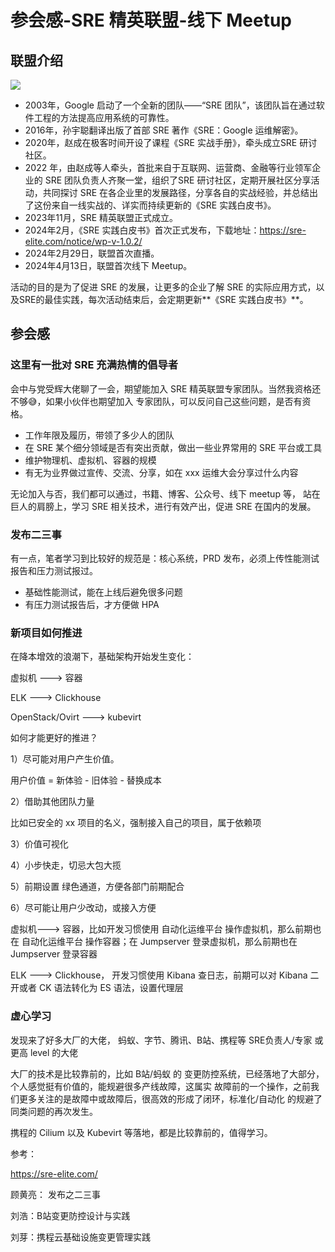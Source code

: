 # 参会感-SRE 精英联盟-线下 Meetup 

## 联盟介绍

![](https://clay-blog.oss-cn-shanghai.aliyuncs.com/img/image-20240415165422736.png)

- 2003年，Google 启动了一个全新的团队——“SRE 团队”，该团队旨在通过软件工程的方法提高应用系统的可靠性。
- 2016年，孙宇聪翻译出版了首部 SRE 著作《SRE：Google 运维解密》。
- 2020年，赵成在极客时间开设了课程《SRE 实战手册》，牵头成立SRE 研讨社区。
- 2022 年，由赵成等人牵头，首批来自于互联网、运营商、金融等行业领军企业的 SRE 团队负责人齐聚一堂，组织了SRE 研讨社区，定期开展社区分享活动，共同探讨 SRE 在各企业里的发展路径，分享各自的实战经验，并总结出了这份来自一线实战的、详实而持续更新的《SRE 实践白皮书》。
- 2023年11月，SRE 精英联盟正式成立。
- 2024年2月，《SRE 实践白皮书》首次正式发布，下载地址：https://sre-elite.com/notice/wp-v-1.0.2/
- 2024年2月29日，联盟首次直播。
- 2024年4月13日，联盟首次线下 Meetup。

活动的目的是为了促进 SRE 的发展，让更多的企业了解 SRE 的实际应用方式，以及SRE的最佳实践，每次活动结束后，会定期更新**《SRE 实践白皮书》**。

## 参会感

### 这里有一批对 SRE 充满热情的倡导者

会中与党受辉大佬聊了一会，期望能加入 SRE 精英联盟专家团队。当然我资格还不够😅，如果小伙伴也期望加入 专家团队，可以反问自己这些问题，是否有资格。

* 工作年限及履历，带领了多少人的团队
* 在 SRE 某个细分领域是否有突出贡献，做出一些业界常用的 SRE 平台或工具
* 维护物理机、虚拟机、容器的规模
* 有无为业界做过宣传、交流、分享，如在 xxx 运维大会分享过什么内容

无论加入与否，我们都可以通过，书籍、博客、公众号、线下 meetup 等， 站在巨人的肩膀上，学习 SRE 相关技术，进行有效产出，促进 SRE 在国内的发展。

### 发布二三事

有一点，笔者学习到比较好的规范是：核心系统，PRD 发布，必须上传性能测试报告和压力测试报过。

* 基础性能测试，能在上线后避免很多问题
* 有压力测试报告后，才方便做 HPA

### 新项目如何推进

在降本增效的浪潮下，基础架构开始发生变化：

虚拟机 ---> 容器

ELK ---> Clickhouse

OpenStack/Ovirt ---> kubevirt



如何才能更好的推进？

1）尽可能对用户产生价值。

用户价值 =  新体验 - 旧体验 - 替换成本



2）借助其他团队力量

比如已安全的 xx 项目的名义，强制接入自己的项目，属于依赖项



3）价值可视化



4）小步快走，切忌大包大揽



5）前期设置 绿色通道，方便各部门前期配合



6）尽可能让用户少改动，或接入方便

虚拟机---> 容器，比如开发习惯使用 自动化运维平台 操作虚拟机，那么前期也在 自动化运维平台 操作容器；在 Jumpserver 登录虚拟机，那么前期也在 Jumpserver 登录容器

ELK ---> Clickhouse， 开发习惯使用 Kibana 查日志，前期可以对 Kibana 二开或者 CK 语法转化为 ES 语法，设置代理层



### 虚心学习

发现来了好多大厂的大佬， 蚂蚁、字节、腾讯、B站、携程等 SRE负责人/专家 或更高 level 的大佬

大厂的技术是比较靠前的，比如 B站/蚂蚁 的 变更防控系统，已经落地了大部分，个人感觉挺有价值的，能规避很多产线故障，这属实 故障前的一个操作，之前我们更多关注的是故障中或故障后，很高效的形成了闭环，标准化/自动化 的规避了同类问题的再次发生。

携程的 Cilium 以及 Kubevirt 等落地，都是比较靠前的，值得学习。





参考：

https://sre-elite.com/

顾黄亮： 发布之二三事

刘浩：B站变更防控设计与实践

刘芽：携程云基础设施变更管理实践
